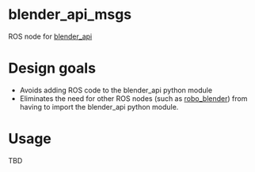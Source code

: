 blender_api_msgs
================

ROS node for [blender_api](https://github.com/hansonrobotics/blender_api)

# Design goals
* Avoids adding ROS code to the blender_api python module
* Eliminates the need for other ROS nodes (such as 
  [robo_blender](https://github.com/hansonrobotics/blender_api)) from having 
  to import the blender_api python module.
  
# Usage
TBD
